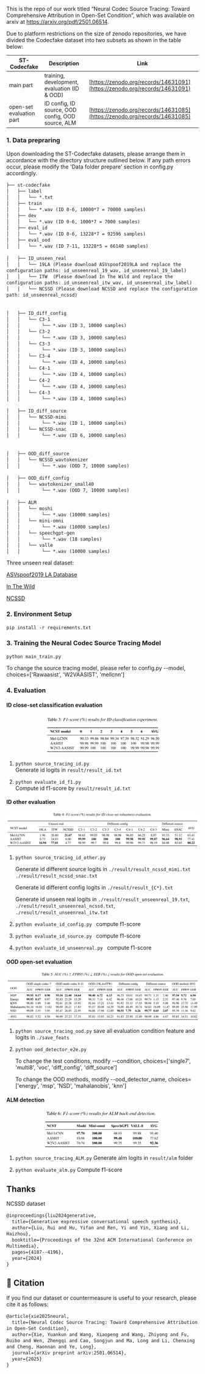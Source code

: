 This is the repo of our work titled “Neural Codec Source Tracing: Toward Comprehensive Attribution in Open-Set Condition”, which was available on arxiv at https://arxiv.org/pdf/2501.06514.

Due to platform restrictions on the size of zenodo repositories, we have divided the Codecfake dataset into two subsets as shown in the table below:

| ST-Codecfake            | Description                                      | Link                                                                 |
|-------------------------|--------------------------------------------------|----------------------------------------------------------------------|
| main part               | training, development, evaluation (ID & OOD)     | [https://zenodo.org/records/14631091](https://zenodo.org/records/14631091) |
| open-set evaluation part| ID config, ID source, OOD config, OOD source, ALM| [https://zenodo.org/records/14631085](https://zenodo.org/records/14631085) |



### 1. Data prepraring

Upon downloading the ST-Codecfake datasets, please arrange them in accordance with the directory structure outlined below. If any path errors occur, please modify the 'Data folder prepare' section in config.py accordingly.

```
├── st-codecfake
│   ├── label
│   │   └── *.txt
│   ├── train
│   │   └── *.wav (ID 0-6, 10000*7 = 70000 samples)
│   ├── dev
│   │   └── *.wav (ID 0-6, 1000*7 = 7000 samples)
│   ├── eval_id
│   │   └── *.wav (ID 0-6, 13228*7 = 92596 samples)
│   ├── eval_ood
│   │   └── *.wav (ID 7-11, 13228*5 = 66140 samples)

│   ├── ID_unseen_real
│   │   └── 19LA (Please download ASVspoof2019LA and replace the configuration paths: id_unseenreal_19_wav, id_unseenreal_19_label)
│   │   └── ITW  (Please download In The Wild and replace the configuration paths: id_unseenreal_itw_wav, id_unseenreal_itw_label)
│   │   └── NCSSD (Please download NCSSD and replace the configuration path: id_unseenreal_ncssd)


│   ├── ID_diff_config
│   │   └── C3-1
│   │        └── *.wav (ID 3, 10000 samples)
│   │   └── C3-2
│   │        └── *.wav (ID 3, 10000 samples)
│   │   └── C3-3
│   │        └── *.wav (ID 3, 10000 samples)
│   │   └── C3-4
│   │        └── *.wav (ID 4, 10000 samples)
│   │   └── C4-1
│   │        └── *.wav (ID 4, 10000 samples)
│   │   └── C4-2
│   │        └── *.wav (ID 4, 10000 samples)
│   │   └── C4-3 
│   │        └── *.wav (ID 4, 10000 samples)

│   ├── ID_diff_source
│   │   └── NCSSD-mimi
│   │        └── *.wav (ID 1, 10000 samples)
│   │   └── NCSSD-snac
│   │        └── *.wav (ID 6, 10000 samples)


│   ├── OOD_diff_source
│   │   └── NCSSD_wavtokenizer
│   │        └── *.wav (OOD 7, 10000 samples)

│   ├── OOD_diff_config
│   │   └── wavtokenizer_small40
│   │        └── *.wav (OOD 7, 10000 samples)

│   ├── ALM
│   │   └── moshi
│   │        └── *.wav (10000 samples)
│   │   └── mini-omni
│   │        └── *.wav (10000 samples)
│   │   └── speechgpt-gen
│   │        └── *.wav (18 samples)
│   │   └── valle
│   │        └── *.wav (10000 samples)

```
Three unseen real dataset:

[ASVspoof2019 LA Database](https://datashare.ed.ac.uk/handle/10283/3336)

[In The Wild](https://deepfake-demo.aisec.fraunhofer.de/in_the_wild)

[NCSSD](https://huggingface.co/datasets/walkerhyf/NCSSD)

### 2. Environment Setup

`pip install -r requirements.txt`

### 3. Training the Neural Codec Source Tracing Model

`python main_train.py `

To change the source tracing model, please refer to config.py --model, choices=['Rawaasist', 'W2VAASIST', 'mellcnn']

### 4. Evaluation

#### ID close-set classification evaluation
<p align="center">
  <img src="figure/ID_f1.png" width="300" height="100">
</p>

1. `python source_tracing_id.py `  
Generate id logits in `result/result_id.txt`

2. `python evaluate_id_f1.py `  
Compute id f1-score by `result/result_id.txt`



#### ID other evaluation
<p align="center">
  <img src="figure/id_other.png">
</p>


1. `python source_tracing_id_other.py `

    Generate id different source logits in `./result/result_ncssd_mimi.txt` `./result/result_ncssd_snac.txt` 

    Generate id different config logits in `./result/result_{C*}.txt`

    Generate id unseen real logits in   `./result/result_unseenreal_19.txt`,
        `./result/result_unseenreal_ncssd.txt`,
        `./result/result_unseenreal_itw.txt`


2. `python evaluate_id_config.py ` compute f1-score

3. `python evaluate_id_source.py ` compute f1-score

4. `python evaluate_id_unseenreal.py ` compute f1-score

#### OOD open-set evaluation
<p align="center">
  <img src="figure/ood.png">
</p>

1. `python source_tracing_ood.py` save all evaluation condition feature and logits in `./save_feats`

2. `python ood_detector_e2e.py` 

    To change the test conditions, modify --condition, choices=['single7', 'multi8', 'voc', 'diff_config', 'diff_source']

    To change the OOD methods, modify --ood_detector_name, choices=['energy', 'msp', 'NSD',  'mahalanobis',  'knn']



#### ALM detection 

<p align="center">
  <img src="figure/alm.png" width="300" height="100">
</p>

1. `python source_tracing_ALM.py` Generate alm logits in `result/alm` folder

2. `python evaluate_alm.py`  Compute f1-score 


##  Thanks
NCSSD dataset
```
@inproceedings{liu2024generative,
  title={Generative expressive conversational speech synthesis},
  author={Liu, Rui and Hu, Yifan and Ren, Yi and Yin, Xiang and Li, Haizhou},
  booktitle={Proceedings of the 32nd ACM International Conference on Multimedia},
  pages={4187--4196},
  year={2024}
}
```



## 📝 Citation

If you find our dataset or countermeasure is useful to your research, please cite it as follows:

```
@article{xie2025neural,
  title={Neural Codec Source Tracing: Toward Comprehensive Attribution in Open-Set Condition},
  author={Xie, Yuankun and Wang, Xiaopeng and Wang, Zhiyong and Fu, Ruibo and Wen, Zhengqi and Cao, Songjun and Ma, Long and Li, Chenxing and Cheng, Haonnan and Ye, Long},
  journal={arXiv preprint arXiv:2501.06514},
  year={2025}
}
```